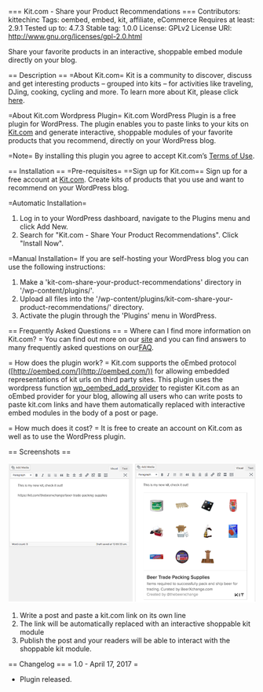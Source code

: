 === Kit.com - Share your Product Recommendations ===
Contributors: kittechinc
Tags: oembed, embed, kit, affiliate, eCommerce
Requires at least: 2.9.1
Tested up to: 4.7.3
Stable tag: 1.0.0
License: GPLv2
License URI: http://www.gnu.org/licenses/gpl-2.0.html

Share your favorite products in an interactive, shoppable embed module directly on your blog.

== Description ==
=About Kit.com=
Kit is a community to discover, discuss and get interesting products – grouped into kits – for activities like traveling, DJing, cooking, cycling and more. To learn more about Kit, please click [here](https://kit.com/for-influencers).

=About Kit.com Wordpress Plugin=
Kit.com WordPress Plugin is a free plugin for WordPress. The plugin enables you to paste links to your kits on [Kit.com](https://kit.com) and generate interactive, shoppable modules of your favorite products that you recommend, directly on your WordPress blog.

=Note=
By installing this plugin you agree to accept Kit.com’s [Terms of Use](https://kit.com/terms).


== Installation ==
=Pre-requisites=
==Sign up for Kit.com==
Sign up for a free account at [Kit.com](https://kit.com). Create kits of products that you use and want to recommend on your WordPress blog.

=Automatic Installation=
1. Log in to your WordPress dashboard, navigate to the Plugins menu and click Add New.
2. Search for \"Kit.com - Share Your Product Recommendations\". Click \"Install Now\".

=Manual Installation=
If you are self-hosting your WordPress blog you can use the following instructions:

1. Make a \'kit-com-share-your-product-recommendations\' directory in \'/wp-content/plugins/\'.
2. Upload all files into the
\'/wp-content/plugins/kit-com-share-your-product-recommendations/\' directory.
3. Activate the plugin through the \'Plugins\' menu in WordPress.


== Frequently Asked Questions ==
= Where can I find more information on Kit.com? =
You can find out more on our [site](https://kit.com) and you can find answers to many frequently asked questions on our[FAQ](https://blog.kit.com/got-questions-8368a2eb3526).

= How does the plugin work? =
Kit.com supports the oEmbed protocol ([http://oembed.com/](http://oembed.com/)) for allowing embedded representations of kit urls on third party sites. This plugin uses the wordpress function [wp_oembed_add_provider](https://codex.wordpress.org/Function_Reference/wp_oembed_add_provider) to register Kit.com as an oEmbed provider for your blog, allowing all users who can write posts to paste kit.com links and have them automatically replaced with interactive embed modules in the body of a post or page.

= How much does it cost? =
It is free to create an account on Kit.com as well as to use the WordPress plugin.

== Screenshots ==

![Copy your kit link on its own line to replace it with a kit](documentation/kit-wordpress-plugin-example.png?raw=true "Embed Your Kit")

1. Write a post and paste a kit.com link on its own line
2. The link will be automatically replaced with an interactive shoppable kit module
3. Publish the post and your readers will be able to interact with the shoppable kit module.

== Changelog ==
= 1.0 - April 17, 2017 =
* Plugin released.
